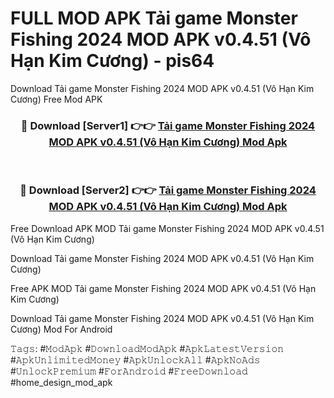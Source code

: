 # FULL MOD APK Tải game Monster Fishing 2024 MOD APK v0.4.51 (Vô Hạn Kim Cương) - pis64
Download Tải game Monster Fishing 2024 MOD APK v0.4.51 (Vô Hạn Kim Cương) Free Mod APK

<div align="center">
<h3>🔴 Download [Server1] 👉👉 <a href="https://apk-comot.site?title=Tải_game_Monster_Fishing_2024_MOD_APK_v0.4.51_(Vô_Hạn_Kim_Cương)">Tải game Monster Fishing 2024 MOD APK v0.4.51 (Vô Hạn Kim Cương) Mod Apk</a></h3><br>

<h3>🔴 Download [Server2] 👉👉 <a href="https://apk-comot.site?title=Tải_game_Monster_Fishing_2024_MOD_APK_v0.4.51_(Vô_Hạn_Kim_Cương)">Tải game Monster Fishing 2024 MOD APK v0.4.51 (Vô Hạn Kim Cương) Mod Apk</a></h3>
</div>


Free Download APK MOD Tải game Monster Fishing 2024 MOD APK v0.4.51 (Vô Hạn Kim Cương)

Download Tải game Monster Fishing 2024 MOD APK v0.4.51 (Vô Hạn Kim Cương) 

Free APK MOD Tải game Monster Fishing 2024 MOD APK v0.4.51 (Vô Hạn Kim Cương) 

Download Tải game Monster Fishing 2024 MOD APK v0.4.51 (Vô Hạn Kim Cương) Mod For Android

𝚃𝚊𝚐𝚜: #𝙼𝚘𝚍𝙰𝚙𝚔 #𝙳𝚘𝚠𝚗𝚕𝚘𝚊𝚍𝙼𝚘𝚍𝙰𝚙𝚔 #𝙰𝚙𝚔𝙻𝚊𝚝𝚎𝚜𝚝𝚅𝚎𝚛𝚜𝚒𝚘𝚗 #𝙰𝚙𝚔𝚄𝚗𝚕𝚒𝚖𝚒𝚝𝚎𝚍𝙼𝚘𝚗𝚎𝚢 #𝙰𝚙𝚔𝚄𝚗𝚕𝚘𝚌𝚔𝙰𝚕𝚕 #𝙰𝚙𝚔𝙽𝚘𝙰𝚍𝚜 #𝚄𝚗𝚕𝚘𝚌𝚔𝙿𝚛𝚎𝚖𝚒𝚞𝚖 #𝙵𝚘𝚛𝙰𝚗𝚍𝚛𝚘𝚒𝚍 #𝙵𝚛𝚎𝚎𝙳𝚘𝚠𝚗𝚕𝚘𝚊𝚍 #home_design_mod_apk